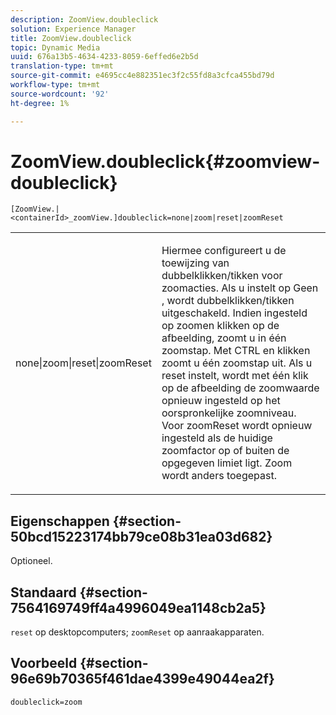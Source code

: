 ```yaml
---
description: ZoomView.doubleclick
solution: Experience Manager
title: ZoomView.doubleclick
topic: Dynamic Media
uuid: 676a13b5-4634-4233-8059-6effed6e2b5d
translation-type: tm+mt
source-git-commit: e4695cc4e882351ec3f2c55fd8a3cfca455bd79d
workflow-type: tm+mt
source-wordcount: '92'
ht-degree: 1%

---
```



# ZoomView.doubleclick{#zoomview-doubleclick}

`[ZoomView.|<containerId>_zoomView.]doubleclick=none|zoom|reset|zoomReset`

<table id="table_E314540D347D47699C04EB80D20C0721"> 
 <tbody> 
  <tr> 
   <td colname="col1"> <p> <span class="codeph"> none|zoom|reset|zoomReset  </span> </p> </td> 
   <td colname="col2"> <p> Hiermee configureert u de toewijzing van dubbelklikken/tikken voor zoomacties. Als u instelt op <span class="codeph"> Geen </span>, wordt dubbelklikken/tikken uitgeschakeld. Indien ingesteld op <span class="codeph"> zoomen </span> klikken op de afbeelding, zoomt u in één zoomstap. Met CTRL en klikken zoomt u één zoomstap uit. Als u <span class="codeph"> reset </span> instelt, wordt met één klik op de afbeelding de zoomwaarde opnieuw ingesteld op het oorspronkelijke zoomniveau. Voor <span class="codeph"> zoomReset </span> wordt opnieuw ingesteld als de huidige zoomfactor op of buiten de opgegeven limiet ligt. Zoom wordt anders toegepast. </p> </td> 
  </tr> 
 </tbody> 
</table>

## Eigenschappen {#section-50bcd15223174bb79ce08b31ea03d682}

Optioneel.

## Standaard {#section-7564169749ff4a4996049ea1148cb2a5}

`reset` op desktopcomputers;  `zoomReset` op aanraakapparaten.

## Voorbeeld {#section-96e69b70365f461dae4399e49044ea2f}

`doubleclick=zoom`
